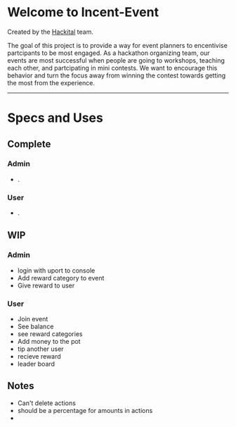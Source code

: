 Welcome to Incent-Event
=================

Created by the [Hackital](https://hackital.io) team.

The goal of this project is to provide a way for event planners to encentivise partcipants to be most engaged.  As a hackathon organizing team, our events are most successful when people are going to workshops, teaching each other, and partcipating in mini contests.  We want to encourage this behavior and turn the focus away from winning the contest towards getting the most from the experience.

-----

# Specs and Uses

## Complete

### Admin
- .
### User
- .

## WIP

### Admin
- login with uport to console
- Add reward category to event
- Give reward to user

### User
- Join event
- See balance
- see reward categories
- Add money to the pot
- tip another user
- recieve reward
- leader board

## Notes
- Can't delete actions
- should be a percentage for amounts in actions
- 



